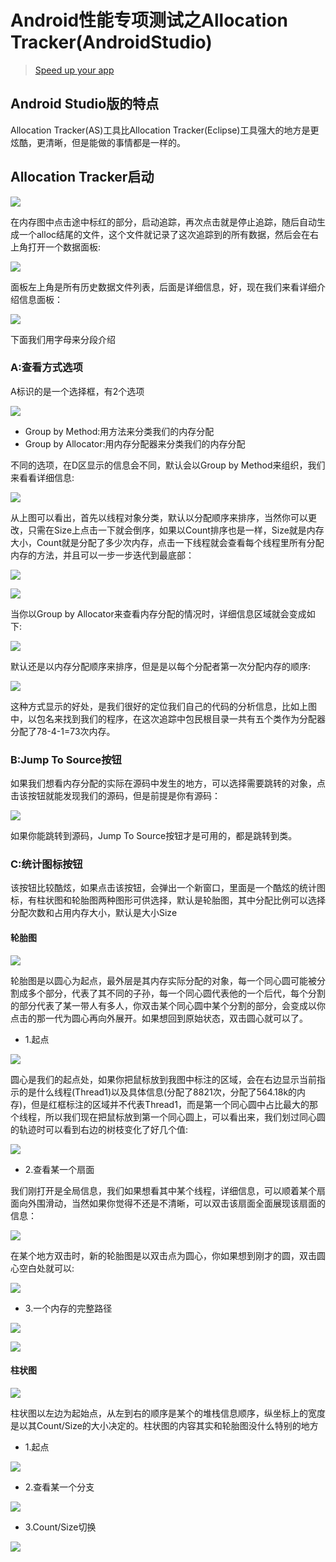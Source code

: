 #  Android性能专项测试之Allocation Tracker(AndroidStudio)

> [Speed up your app](http://blog.udinic.com/2015/09/15/speed-up-your-app?from=timeline&isappinstalled=0)

## Android Studio版的特点

Allocation Tracker(AS)工具比Allocation Tracker(Eclipse)工具强大的地方是更炫酷，更清晰，但是能做的事情都是一样的。

## Allocation Tracker启动

![](8/1.png)

在内存图中点击途中标红的部分，启动追踪，再次点击就是停止追踪，随后自动生成一个alloc结尾的文件，这个文件就记录了这次追踪到的所有数据，然后会在右上角打开一个数据面板: 

![](8/2.png)

面板左上角是所有历史数据文件列表，后面是详细信息，好，现在我们来看详细介绍信息面板：

![](8/3.png)

下面我们用字母来分段介绍

### A:查看方式选项

A标识的是一个选择框，有2个选项 

![](8/4.png)

* Group by Method:用方法来分类我们的内存分配
* Group by Allocator:用内存分配器来分类我们的内存分配 

不同的选项，在D区显示的信息会不同，默认会以Group by Method来组织，我们来看看详细信息:

![](8/5.png)

从上图可以看出，首先以线程对象分类，默认以分配顺序来排序，当然你可以更改，只需在Size上点击一下就会倒序，如果以Count排序也是一样，Size就是内存大小，Count就是分配了多少次内存，点击一下线程就会查看每个线程里所有分配内存的方法，并且可以一步一步迭代到最底部： 

![](8/6.png)

![](8/7.png)

当你以Group by Allocator来查看内存分配的情况时，详细信息区域就会变成如下: 

![](8/8.png)

默认还是以内存分配顺序来排序，但是是以每个分配者第一次分配内存的顺序: 

![](8/9.png)

这种方式显示的好处，是我们很好的定位我们自己的代码的分析信息，比如上图中，以包名来找到我们的程序，在这次追踪中包民根目录一共有五个类作为分配器分配了78-4-1=73次内存。

### B:Jump To Source按钮

如果我们想看内存分配的实际在源码中发生的地方，可以选择需要跳转的对象，点击该按钮就能发现我们的源码，但是前提是你有源码：

![](8/10.png)

如果你能跳转到源码，Jump To Source按钮才是可用的，都是跳转到类。

### C:统计图标按钮

该按钮比较酷炫，如果点击该按钮，会弹出一个新窗口，里面是一个酷炫的统计图标，有柱状图和轮胎图两种图形可供选择，默认是轮胎图，其中分配比例可以选择分配次数和占用内存大小，默认是大小Size

#### 轮胎图

![](8/11.png)

轮胎图是以圆心为起点，最外层是其内存实际分配的对象，每一个同心圆可能被分割成多个部分，代表了其不同的子孙，每一个同心圆代表他的一个后代，每个分割的部分代表了某一带人有多人，你双击某个同心圆中某个分割的部分，会变成以你点击的那一代为圆心再向外展开。如果想回到原始状态，双击圆心就可以了。

* 1.起点

![](8/12.png)

圆心是我们的起点处，如果你把鼠标放到我图中标注的区域，会在右边显示当前指示的是什么线程(Thread1)以及具体信息(分配了8821次，分配了564.18k的内存)，但是红框标注的区域并不代表Thread1，而是第一个同心圆中占比最大的那个线程，所以我们现在把鼠标放到第一个同心圆上，可以看出来，我们划过同心圆的轨迹时可以看到右边的树枝变化了好几个值: 

![](8/13.gif)

* 2.查看某一个扇面 

我们刚打开是全局信息，我们如果想看其中某个线程，详细信息，可以顺着某个扇面向外围滑动，当然如果你觉得不还是不清晰，可以双击该扇面全面展现该扇面的信息：

![](8/14.gif)

在某个地方双击时，新的轮胎图是以双击点为圆心，你如果想到刚才的圆，双击圆心空白处就可以: 

![](8/15.gif)

* 3.一个内存的完整路径 

![](8/16.gif)

![](8/17.gif)

#### 柱状图

![](8/18.png)

柱状图以左边为起始点，从左到右的顺序是某个的堆栈信息顺序，纵坐标上的宽度是以其Count/Size的大小决定的。柱状图的内容其实和轮胎图没什么特别的地方

* 1.起点

![](8/19.gif)

* 2.查看某一个分支

![](8/20.gif)

* 3.Count/Size切换

![](8/21.gif)